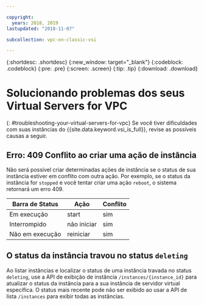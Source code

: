 ```yaml
---

copyright:
  years: 2018, 2019
lastupdated: "2018-11-07"

subcollection: vpc-on-classic-vsi

---
```


{:shortdesc: .shortdesc}
{:new_window: target="_blank"}
{:codeblock: .codeblock}
{:pre: .pre}
{:screen: .screen}
{:tip: .tip}
{:download: .download}

# Solucionando problemas dos seus Virtual Servers for VPC
{: #troubleshooting-your-virtual-servers-for-vpc}
Se você tiver dificuldades com suas instâncias do {{site.data.keyword.vsi_is_full}}, revise as possíveis causas a seguir.

## Erro: 409 Conflito ao criar uma ação de instância

Não será possível criar determinadas ações de instância se o status de sua instância estiver em conflito com outra ação. Por exemplo, se o status da instância for `stopped` e você tentar criar uma ação `reboot`, o sistema retornará um erro 409.

| Barra de Status      | Ação     | Conflito |
| ----------- | ---------- | -------- |
| Em execução     | start      | sim      |
| Interrompido     | não iniciar  | sim      |
| Não em execução | reiniciar     | sim      |

## O status da instância travou no status `deleting`

Ao listar instâncias e localizar o status de uma instância travada no status `deleting`, use a API de exibição de instância `/instances/{instance_id}` para atualizar o status da instância para a sua instância de servidor virtual específica. O status mais recente pode não ser exibido ao usar a API de lista `/instances` para exibir todas as instâncias.
